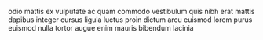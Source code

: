 odio mattis ex vulputate ac quam commodo vestibulum quis nibh erat mattis
dapibus integer cursus ligula luctus proin dictum arcu euismod lorem purus
euismod nulla tortor augue enim mauris bibendum lacinia